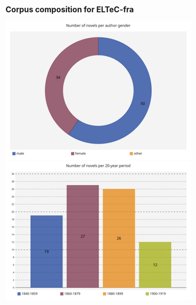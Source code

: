 ## Corpus composition for ELTeC-fra

<img src="/Metadata/au-genders.svg">
<img src="/Metadata/timeslots.svg">
